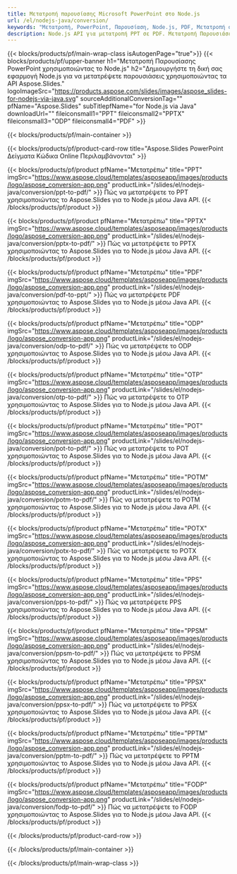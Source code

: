```yaml
---
title: Μετατροπή παρουσίασης Microsoft PowerPoint στο Node.js
url: /el/nodejs-java/conversion/
keywords: "Μετατροπή, PowerPoint, Παρουσίαση, Node.js, PDF, Μετατροπή σε PDF, PPT σε PDF"
description: Node.js API για μετατροπή PPT σε PDF. Μετατροπή Παρουσιάσεων σε JPG, PNG και άλλες μορφές στο Node.js.
---
```



{{< blocks/products/pf/main-wrap-class isAutogenPage="true">}}
{{< blocks/products/pf/upper-banner h1="Μετατροπή Παρουσίασης PowerPoint χρησιμοποιώντας το Node.js" h2="Δημιουργήστε τη δική σας εφαρμογή Node.js για να μετατρέψετε παρουσιάσεις χρησιμοποιώντας τα API Aspose.Slides." logoImageSrc="https://products.aspose.com/slides/images/aspose_slides-for-nodejs-via-java.svg" sourceAdditionalConversionTag="" pfName="Aspose.Slides" subTitlepfName="for Node.js via Java" downloadUrl="" fileiconsmall1="PPT" fileiconsmall2="PPTX" fileiconsmall3="ODP" fileiconsmall4="PDF" >}}

{{< blocks/products/pf/main-container >}}

{{< blocks/products/pf/product-card-row title="Aspose.Slides PowerPoint Δείγματα Κώδικα Online Περιλαμβάνονται" >}}

{{< blocks/products/pf/product pfName="Μετατρέπω" title="PPT" imgSrc="https://www.aspose.cloud/templates/asposeapp/images/products/logo/aspose_conversion-app.png" productLink="/slides/el/nodejs-java/conversion/ppt-to-pdf/" >}}
Πώς να μετατρέψετε το PPT χρησιμοποιώντας το Aspose.Slides για το Node.js μέσω Java API.
{{< /blocks/products/pf/product >}}

{{< blocks/products/pf/product pfName="Μετατρέπω" title="PPTX" imgSrc="https://www.aspose.cloud/templates/asposeapp/images/products/logo/aspose_conversion-app.png" productLink="/slides/el/nodejs-java/conversion/pptx-to-pdf/" >}}
Πώς να μετατρέψετε το PPTX χρησιμοποιώντας το Aspose.Slides για το Node.js μέσω Java API.
{{< /blocks/products/pf/product >}}

{{< blocks/products/pf/product pfName="Μετατρέπω" title="PDF" imgSrc="https://www.aspose.cloud/templates/asposeapp/images/products/logo/aspose_conversion-app.png" productLink="/slides/el/nodejs-java/conversion/pdf-to-ppt/" >}}
Πώς να μετατρέψετε PDF χρησιμοποιώντας το Aspose.Slides για το Node.js μέσω Java API.
{{< /blocks/products/pf/product >}}

{{< blocks/products/pf/product pfName="Μετατρέπω" title="ODP" imgSrc="https://www.aspose.cloud/templates/asposeapp/images/products/logo/aspose_conversion-app.png" productLink="/slides/el/nodejs-java/conversion/odp-to-pdf/" >}}
Πώς να μετατρέψετε το ODP χρησιμοποιώντας το Aspose.Slides για το Node.js μέσω Java API.
{{< /blocks/products/pf/product >}}

{{< blocks/products/pf/product pfName="Μετατρέπω" title="OTP" imgSrc="https://www.aspose.cloud/templates/asposeapp/images/products/logo/aspose_conversion-app.png" productLink="/slides/el/nodejs-java/conversion/otp-to-pdf/" >}}
Πώς να μετατρέψετε το OTP χρησιμοποιώντας το Aspose.Slides για το Node.js μέσω Java API.
{{< /blocks/products/pf/product >}}

{{< blocks/products/pf/product pfName="Μετατρέπω" title="POT" imgSrc="https://www.aspose.cloud/templates/asposeapp/images/products/logo/aspose_conversion-app.png" productLink="/slides/el/nodejs-java/conversion/pot-to-pdf/" >}}
Πώς να μετατρέψετε το POT χρησιμοποιώντας το Aspose.Slides για το Node.js μέσω Java API.
{{< /blocks/products/pf/product >}}

{{< blocks/products/pf/product pfName="Μετατρέπω" title="POTM" imgSrc="https://www.aspose.cloud/templates/asposeapp/images/products/logo/aspose_conversion-app.png" productLink="/slides/el/nodejs-java/conversion/potm-to-pdf/" >}}
Πώς να μετατρέψετε το POTM χρησιμοποιώντας το Aspose.Slides για το Node.js μέσω Java API.
{{< /blocks/products/pf/product >}}

{{< blocks/products/pf/product pfName="Μετατρέπω" title="POTX" imgSrc="https://www.aspose.cloud/templates/asposeapp/images/products/logo/aspose_conversion-app.png" productLink="/slides/el/nodejs-java/conversion/potx-to-pdf/" >}}
Πώς να μετατρέψετε το POTX χρησιμοποιώντας το Aspose.Slides για το Node.js μέσω Java API.
{{< /blocks/products/pf/product >}}

{{< blocks/products/pf/product pfName="Μετατρέπω" title="PPS" imgSrc="https://www.aspose.cloud/templates/asposeapp/images/products/logo/aspose_conversion-app.png" productLink="/slides/el/nodejs-java/conversion/pps-to-pdf/" >}}
Πώς να μετατρέψετε PPS χρησιμοποιώντας το Aspose.Slides για το Node.js μέσω Java API.
{{< /blocks/products/pf/product >}}

{{< blocks/products/pf/product pfName="Μετατρέπω" title="PPSM" imgSrc="https://www.aspose.cloud/templates/asposeapp/images/products/logo/aspose_conversion-app.png" productLink="/slides/el/nodejs-java/conversion/ppsm-to-pdf/" >}}
Πώς να μετατρέψετε το PPSM χρησιμοποιώντας το Aspose.Slides για το Node.js μέσω Java API.
{{< /blocks/products/pf/product >}}

{{< blocks/products/pf/product pfName="Μετατρέπω" title="PPSX" imgSrc="https://www.aspose.cloud/templates/asposeapp/images/products/logo/aspose_conversion-app.png" productLink="/slides/el/nodejs-java/conversion/ppsx-to-pdf/" >}}
Πώς να μετατρέψετε το PPSX χρησιμοποιώντας το Aspose.Slides για το Node.js μέσω Java API.
{{< /blocks/products/pf/product >}}

{{< blocks/products/pf/product pfName="Μετατρέπω" title="PPTM" imgSrc="https://www.aspose.cloud/templates/asposeapp/images/products/logo/aspose_conversion-app.png" productLink="/slides/el/nodejs-java/conversion/pptm-to-pdf/" >}}
Πώς να μετατρέψετε το PPTM χρησιμοποιώντας το Aspose.Slides για το Node.js μέσω Java API.
{{< /blocks/products/pf/product >}}

{{< blocks/products/pf/product pfName="Μετατρέπω" title="FODP" imgSrc="https://www.aspose.cloud/templates/asposeapp/images/products/logo/aspose_conversion-app.png" productLink="/slides/el/nodejs-java/conversion/fodp-to-pdf/" >}}
Πώς να μετατρέψετε το FODP χρησιμοποιώντας το Aspose.Slides για το Node.js μέσω Java API.
{{< /blocks/products/pf/product >}}



{{< /blocks/products/pf/product-card-row >}}

{{< /blocks/products/pf/main-container >}}
    
{{< /blocks/products/pf/main-wrap-class >}}